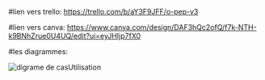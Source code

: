 #lien vers trello: 
https://trello.com/b/aY3F9JFF/o-pep-v3


#lien vers canva:
https://www.canva.com/design/DAF3hQc2ofQ/f7k-NTH-k9BNhZrue0U4UQ/edit?ui=eyJHIjp7fX0

#les diagrammes:

![digrame de casUtilisation](https://github.com/rabiilfarakh/O-PEP-V3/assets/109187438/16bcfed5-3373-4799-b9a9-78250c12c707)
